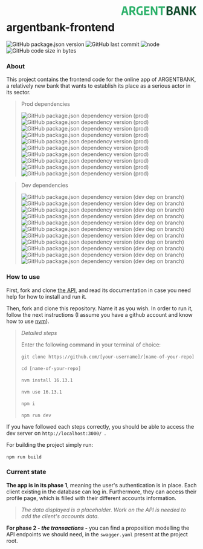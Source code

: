 <img src="src/assets/logo.svg" alt="drawing" width="200" align='right'/>

# argentbank-frontend
![GitHub package.json version](https://img.shields.io/github/package-json/v/AEMuto/AntoineMarseaud_13_16022022?style=flat-square)
![GitHub last commit](https://img.shields.io/github/last-commit/AEMuto/AntoineMarseaud_13_16022022?style=flat-square)
![node](https://img.shields.io/badge/node-%3E%3D16.13.1-lightgrey?style=flat-square)
![GitHub code size in bytes](https://img.shields.io/github/languages/code-size/AEMuto/AntoineMarseaud_13_16022022?style=flat-square)

### About
This project contains the frontend code for the online app of ARGENTBANK,
a relatively new bank that wants to establish its place as a serious actor in its sector.

>Prod dependencies
> 
>![GitHub package.json dependency version (prod)](https://img.shields.io/github/package-json/dependency-version/AEMuto/AntoineMarseaud_13_16022022/react?style=flat-square)
>![GitHub package.json dependency version (prod)](https://img.shields.io/github/package-json/dependency-version/AEMuto/AntoineMarseaud_13_16022022/react-router-dom?style=flat-square)
>![GitHub package.json dependency version (prod)](https://img.shields.io/github/package-json/dependency-version/AEMuto/AntoineMarseaud_13_16022022/redux?style=flat-square)
>![GitHub package.json dependency version (prod)](https://img.shields.io/github/package-json/dependency-version/AEMuto/AntoineMarseaud_13_16022022/react-redux?style=flat-square)
>![GitHub package.json dependency version (prod)](https://img.shields.io/github/package-json/dependency-version/AEMuto/AntoineMarseaud_13_16022022/@reduxjs/toolkit?label=redux-toolkit&style=flat-square)
>![GitHub package.json dependency version (prod)](https://img.shields.io/github/package-json/dependency-version/AEMuto/AntoineMarseaud_13_16022022/axios?style=flat-square)
>![GitHub package.json dependency version (prod)](https://img.shields.io/github/package-json/dependency-version/AEMuto/AntoineMarseaud_13_16022022/styled-components?style=flat-square)
>![GitHub package.json dependency version (prod)](https://img.shields.io/github/package-json/dependency-version/AEMuto/AntoineMarseaud_13_16022022/@fortawesome/fontawesome-svg-core?label=fontawesome-svg-core&style=flat-square)
>![GitHub package.json dependency version (prod)](https://img.shields.io/github/package-json/dependency-version/AEMuto/AntoineMarseaud_13_16022022/@fortawesome/free-solid-svg-icons?label=free-solid-svg-icons&style=flat-square)
>![GitHub package.json dependency version (prod)](https://img.shields.io/github/package-json/dependency-version/AEMuto/AntoineMarseaud_13_16022022/@fortawesome/react-fontawesome?label=react-fontawesome&style=flat-square)

>Dev dependencies
> 
>![GitHub package.json dependency version (dev dep on branch)](https://img.shields.io/github/package-json/dependency-version/AEMuto/AntoineMarseaud_13_16022022/dev/typescript?style=flat-square)
>![GitHub package.json dependency version (dev dep on branch)](https://img.shields.io/github/package-json/dependency-version/AEMuto/AntoineMarseaud_13_16022022/dev/@types/react?style=flat-square)
>![GitHub package.json dependency version (dev dep on branch)](https://img.shields.io/github/package-json/dependency-version/AEMuto/AntoineMarseaud_13_16022022/dev/@types/react-dom?style=flat-square)
>![GitHub package.json dependency version (dev dep on branch)](https://img.shields.io/github/package-json/dependency-version/AEMuto/AntoineMarseaud_13_16022022/dev/@types/react-fontawesome?style=flat-square)
>![GitHub package.json dependency version (dev dep on branch)](https://img.shields.io/github/package-json/dependency-version/AEMuto/AntoineMarseaud_13_16022022/dev/@types/styled-components?style=flat-square)
>![GitHub package.json dependency version (dev dep on branch)](https://img.shields.io/github/package-json/dependency-version/AEMuto/AntoineMarseaud_13_16022022/dev/vite?style=flat-square)
>![GitHub package.json dependency version (dev dep on branch)](https://img.shields.io/github/package-json/dependency-version/AEMuto/AntoineMarseaud_13_16022022/dev/@vitejs/plugin-react?style=flat-square)
>![GitHub package.json dependency version (dev dep on branch)](https://img.shields.io/github/package-json/dependency-version/AEMuto/AntoineMarseaud_13_16022022/dev/vite-plugin-svgr?style=flat-square)
>![GitHub package.json dependency version (dev dep on branch)](https://img.shields.io/github/package-json/dependency-version/AEMuto/AntoineMarseaud_13_16022022/dev/vite-preset-react?style=flat-square)
>![GitHub package.json dependency version (dev dep on branch)](https://img.shields.io/github/package-json/dependency-version/AEMuto/AntoineMarseaud_13_16022022/dev/vite-tsconfig-paths?style=flat-square)
>![GitHub package.json dependency version (dev dep on branch)](https://img.shields.io/github/package-json/dependency-version/AEMuto/AntoineMarseaud_13_16022022/dev/prettier?style=flat-square)


### How to use

First, fork and clone [the API](https://github.com/OpenClassrooms-Student-Center/Project-10-Bank-API/tree/master/designs), and read its documentation in case you need help for how to install and run it.

Then, fork and clone this repository. Name it as you wish. In order to run it, follow the next instructions (I assume you have a github account and know how to use [nvm](https://github.com/nvm-sh/nvm)).

>*Detailed steps* 
>
>Enter the following command in your terminal of choice:
>
>`git clone https://github.com/[your-username]/[name-of-your-repo]`
>
>`cd [name-of-your-repo]`
>
>`nvm install 16.13.1`
>
>`nvm use 16.13.1`
>
>`npm i`
>
>`npm run dev`

If you have followed each steps correctly, you should be able to access the dev server on `http://localhost:3000/
`.

For building the project simply run:

`npm run build`

### Current state

**The app is in its phase 1**, meaning the user's authentication is in place. Each client existing in the database can log in.
Furthermore, they can access their profile page, which is filled with their different accounts information. 
>_The data displayed is a placeholder. Work on the API is needed to add the client's accounts data._

**For phase 2 - _the transactions_ -** you can find a proposition modelling the API endpoints we should need, in the `swagger.yaml` present at the project root.
